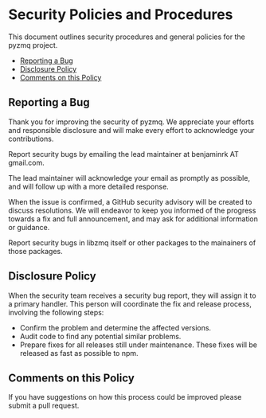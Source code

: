 # Security Policies and Procedures

This document outlines security procedures and general policies for the pyzmq project.

- [Reporting a Bug](#reporting-a-bug)
- [Disclosure Policy](#disclosure-policy)
- [Comments on this Policy](#comments-on-this-policy)

## Reporting a Bug

Thank you for improving the security of pyzmq. We appreciate your efforts and
responsible disclosure and will make every effort to acknowledge your
contributions.

Report security bugs by emailing the lead maintainer at benjaminrk AT gmail.com.

The lead maintainer will acknowledge your email as promptly as possible,
and will follow up with a more detailed response.

When the issue is confirmed, a GitHub security advisory will be created to discuss resolutions.
We will endeavor to keep you informed of the progress towards a fix and full
announcement, and may ask for additional information or guidance.

Report security bugs in libzmq itself or other packages to the mainainers of those packages.

## Disclosure Policy

When the security team receives a security bug report, they will assign it to a
primary handler. This person will coordinate the fix and release process,
involving the following steps:

- Confirm the problem and determine the affected versions.
- Audit code to find any potential similar problems.
- Prepare fixes for all releases still under maintenance. These fixes will be
  released as fast as possible to npm.

## Comments on this Policy

If you have suggestions on how this process could be improved please submit a
pull request.
